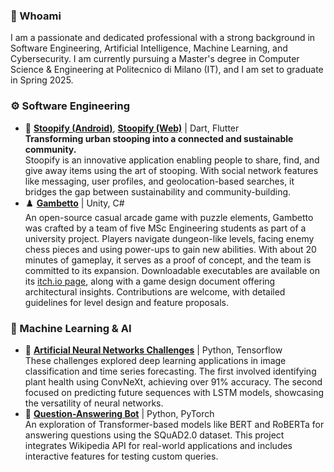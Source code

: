 ### 👤 Whoami
I am a passionate and dedicated professional with a strong background in Software Engineering, Artificial Intelligence, Machine Learning, and Cybersecurity. I am currently pursuing a Master's degree in Computer Science & Engineering at Politecnico di Milano (IT), and I am set to graduate in Spring 2025.

### ⚙️ Software Engineering
- 🍃 **[Stoopify (Android)](https://play.google.com/store/apps/details?id=it.stoopify)**, **[Stoopify (Web)](https://web.stoopify.it/)** | Dart, Flutter
<br />**Transforming urban stooping into a connected and sustainable community.**
<br />Stoopify is an innovative application enabling people to share, find, and give away items using the art of stooping. With social network features like messaging, user profiles, and geolocation-based searches, it bridges the gap between sustainability and community-building.
- ♟️ **[Gambetto](https://github.com/martinopiaggi/Gambetto)** | Unity, C#
<br />An open-source casual arcade game with puzzle elements, Gambetto was crafted by a team of five MSc Engineering students as part of a university project. Players navigate dungeon-like levels, facing enemy chess pieces and using power-ups to gain new abilities. With about 20 minutes of gameplay, it serves as a proof of concept, and the team is committed to its expansion. Downloadable executables are available on its [itch.io page](https://polimi-game-collective.itch.io/gambetto), along with a game design document offering architectural insights. Contributions are welcome, with detailed guidelines for level design and feature proposals.

<!-- - 🎲 **[Eriantys](https://github.com/lorenzo-morelli/Eriantys)** | Java, JavaFX
<br />This project brings the board game [Eriantys](https://www.craniocreations.it/en/product/eriantys) into the digital world, using a client/server architecture with both CLI and GUI interfaces. It supports multiplayer matches, ensures resilience to disconnections, and includes beginner and expert game modes, offering an engaging and reliable gaming experience.
-->

### 🧠 Machine Learning & AI
- 🤖 **[Artificial Neural Networks Challenges](https://github.com/lorenzo-morelli/Artificial-Neural-Networks-Challenges)** | Python, Tensorflow
 <br />These challenges explored deep learning applications in image classification and time series forecasting. The first involved identifying plant health using ConvNeXt, achieving over 91% accuracy. The second focused on predicting future sequences with LSTM models, showcasing the versatility of neural networks.
- 💬 **[Question-Answering Bot](https://github.com/lorenzo-morelli/Question-Answering-Bot)** | Python, PyTorch
<br />An exploration of Transformer-based models like BERT and RoBERTa for answering questions using the SQuAD2.0 dataset. This project integrates Wikipedia API for real-world applications and includes interactive features for testing custom queries.
